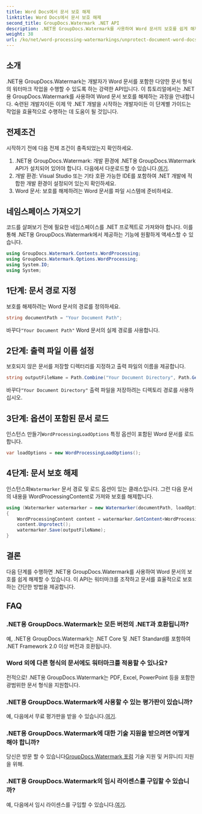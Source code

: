```yaml
---
title: Word Docs에서 문서 보호 해제
linktitle: Word Docs에서 문서 보호 해제
second_title: GroupDocs.Watermark .NET API
description: .NET용 GroupDocs.Watermark를 사용하여 Word 문서의 보호를 쉽게 해제하는 방법을 알아보세요. 단계별 가이드를 따르세요.
weight: 38
url: /ko/net/word-processing-watermarkings/unprotect-document-word-docs/
---
```

## 소개
.NET용 GroupDocs.Watermark는 개발자가 Word 문서를 포함한 다양한 문서 형식의 워터마크 작업을 수행할 수 있도록 하는 강력한 API입니다. 이 튜토리얼에서는 .NET용 GroupDocs.Watermark를 사용하여 Word 문서 보호를 해제하는 과정을 안내합니다. 숙련된 개발자이든 이제 막 .NET 개발을 시작하는 개발자이든 이 단계별 가이드는 작업을 효율적으로 수행하는 데 도움이 될 것입니다.
## 전제조건
시작하기 전에 다음 전제 조건이 충족되었는지 확인하세요.
1.  .NET용 GroupDocs.Watermark: 개발 환경에 .NET용 GroupDocs.Watermark API가 설치되어 있어야 합니다. 다음에서 다운로드할 수 있습니다.[여기](https://releases.groupdocs.com/Watermark/net/).
2. 개발 환경: Visual Studio 또는 기타 호환 가능한 IDE를 포함하여 .NET 개발에 적합한 개발 환경이 설정되어 있는지 확인하세요.
3. Word 문서: 보호를 해제하려는 Word 문서를 파일 시스템에 준비하세요.

## 네임스페이스 가져오기
코드를 살펴보기 전에 필요한 네임스페이스를 .NET 프로젝트로 가져와야 합니다. 이를 통해 .NET용 GroupDocs.Watermark에서 제공하는 기능에 원활하게 액세스할 수 있습니다.
```csharp
using GroupDocs.Watermark.Contents.WordProcessing;
using GroupDocs.Watermark.Options.WordProcessing;
using System.IO;
using System;
```
## 1단계: 문서 경로 지정
보호를 해제하려는 Word 문서의 경로를 정의하세요.
```csharp
string documentPath = "Your Document Path";
```
 바꾸다`"Your Document Path"` Word 문서의 실제 경로를 사용합니다.
## 2단계: 출력 파일 이름 설정
보호되지 않은 문서를 저장할 디렉터리를 지정하고 출력 파일의 이름을 제공합니다.
```csharp
string outputFileName = Path.Combine("Your Document Directory", Path.GetFileName(documentPath));
```
 바꾸다`"Your Document Directory"` 출력 파일을 저장하려는 디렉토리 경로를 사용하십시오.
## 3단계: 옵션이 포함된 문서 로드
 인스턴스 만들기`WordProcessingLoadOptions` 특정 옵션이 포함된 Word 문서를 로드합니다.
```csharp
var loadOptions = new WordProcessingLoadOptions();
```
## 4단계: 문서 보호 해제
 인스턴스화`Watermarker` 문서 경로 및 로드 옵션이 있는 클래스입니다. 그런 다음 문서의 내용을 WordProcessingContent로 가져와 보호를 해제합니다.
```csharp
using (Watermarker watermarker = new Watermarker(documentPath, loadOptions))
{
    WordProcessingContent content = watermarker.GetContent<WordProcessingContent>();
    content.Unprotect();
    watermarker.Save(outputFileName);
}
```

## 결론
다음 단계를 수행하면 .NET용 GroupDocs.Watermark를 사용하여 Word 문서의 보호를 쉽게 해제할 수 있습니다. 이 API는 워터마크를 조작하고 문서를 효율적으로 보호하는 간단한 방법을 제공합니다.
## FAQ
### .NET용 GroupDocs.Watermark는 모든 버전의 .NET과 호환됩니까?
예, .NET용 GroupDocs.Watermark는 .NET Core 및 .NET Standard를 포함하여 .NET Framework 2.0 이상 버전과 호환됩니다.
### Word 외에 다른 형식의 문서에도 워터마크를 적용할 수 있나요?
전적으로! .NET용 GroupDocs.Watermark는 PDF, Excel, PowerPoint 등을 포함한 광범위한 문서 형식을 지원합니다.
### .NET용 GroupDocs.Watermark에 사용할 수 있는 평가판이 있습니까?
 예, 다음에서 무료 평가판을 받을 수 있습니다.[여기](https://releases.groupdocs.com/).
### .NET용 GroupDocs.Watermark에 대한 기술 지원을 받으려면 어떻게 해야 합니까?
 당신은 방문 할 수 있습니다[GroupDocs.Watermark 포럼](https://forum.groupdocs.com/c/watermark/19) 기술 지원 및 커뮤니티 지원을 위해.
### .NET용 GroupDocs.Watermark의 임시 라이센스를 구입할 수 있습니까?
 예, 다음에서 임시 라이센스를 구입할 수 있습니다.[여기](https://purchase.groupdocs.com/temporary-license/).